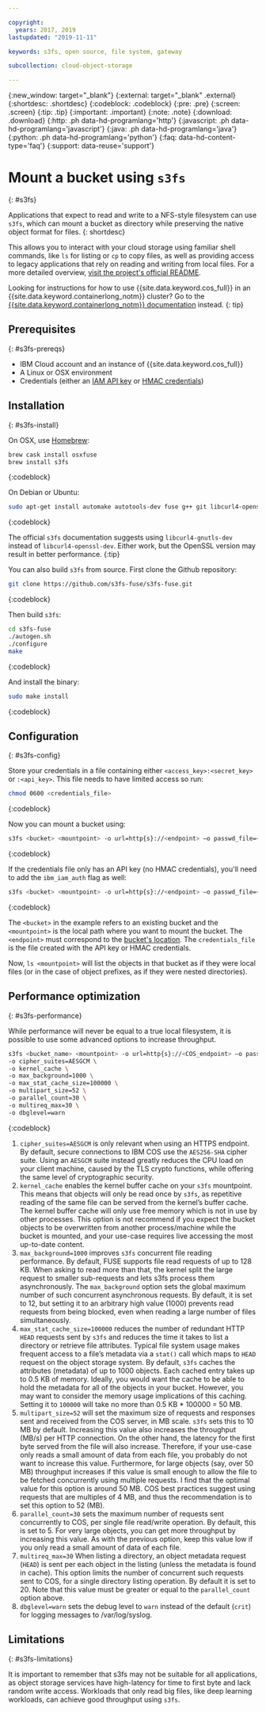 ```yaml
---

copyright:
  years: 2017, 2019
lastupdated: "2019-11-11"

keywords: s3fs, open source, file system, gateway

subcollection: cloud-object-storage

---
```

{:new_window: target="_blank"}
{:external: target="_blank" .external}
{:shortdesc: .shortdesc}
{:codeblock: .codeblock}
{:pre: .pre}
{:screen: .screen}
{:tip: .tip}
{:important: .important}
{:note: .note}
{:download: .download} 
{:http: .ph data-hd-programlang='http'} 
{:javascript: .ph data-hd-programlang='javascript'} 
{:java: .ph data-hd-programlang='java'} 
{:python: .ph data-hd-programlang='python'}
{:faq: data-hd-content-type='faq'}
{:support: data-reuse='support'}

# Mount a bucket using `s3fs`
{: #s3fs}

Applications that expect to read and write to a NFS-style filesystem can use `s3fs`, which can mount a bucket as directory while preserving the native object format for files. 
{: shortdesc}

This allows you to interact with your cloud storage using familiar shell commands, like `ls` for listing or `cp` to copy files, as well as providing access to legacy applications that rely on reading and writing from local files. For a more detailed overview, [visit the project's official README](https://github.com/s3fs-fuse/s3fs-fuse).

Looking for instructions for how to use {{site.data.keyword.cos_full}} in an {{site.data.keyword.containerlong_notm}} cluster? Go to the [{{site.data.keyword.containerlong_notm}} documentation](/docs/containers?topic=containers-object_storage) instead. 
{: tip}

## Prerequisites
{: #s3fs-prereqs}

* IBM Cloud account and an instance of {{site.data.keyword.cos_full}}
* A Linux or OSX environment
* Credentials (either an [IAM API key](/docs/cloud-object-storage/iam?topic=cloud-object-storage-iam-overview) or [HMAC credentials](/docs/cloud-object-storage/hmac?topic=cloud-object-storage-hmac))

## Installation
{: #s3fs-install}

On OSX, use [Homebrew](https://brew.sh/):

```sh
brew cask install osxfuse
brew install s3fs
```
{:codeblock}

On Debian or Ubuntu: 

```sh
sudo apt-get install automake autotools-dev fuse g++ git libcurl4-openssl-dev libfuse-dev libssl-dev libxml2-dev make pkg-config
```
{:codeblock}

The official `s3fs` documentation suggests using `libcurl4-gnutls-dev` instead of `libcurl4-openssl-dev`. Either work, but the OpenSSL version may result in better performance. 
{:tip}

You can also build `s3fs` from source. First clone the Github repository:

```sh
git clone https://github.com/s3fs-fuse/s3fs-fuse.git 
```
{:codeblock}

Then build `s3fs`:

```sh
cd s3fs-fuse
./autogen.sh
./configure
make

```
{:codeblock}

And install the binary:

```sh
sudo make install
```
{:codeblock}

## Configuration
{: #s3fs-config}

Store your credentials in a file containing either `<access_key>:<secret_key>` or `:<api_key>`. This file needs to have limited access so run:

```sh
chmod 0600 <credentials_file> 
```
{:codeblock}

Now you can mount a bucket using:

```sh
s3fs <bucket> <mountpoint> -o url=http{s}://<endpoint> –o passwd_file=<credentials_file>
```
{:codeblock}

If the credentials file only has an API key (no HMAC credentials), you'll need to add the `ibm_iam_auth` flag as well:

```sh
s3fs <bucket> <mountpoint> -o url=http{s}://<endpoint> –o passwd_file=<credentials_file> -o ibm_iam_auth
```
{:codeblock}

The `<bucket>` in the example refers to an existing bucket and the `<mountpoint>` is the local path where you want to mount the bucket. The `<endpoint>` must correspond to the [bucket's location](/docs/cloud-object-storage/basics?topic=cloud-object-storage-endpoints). The `credentials_file` is the file created with the API key or HMAC credentials.

Now, `ls <mountpoint>` will list the objects in that bucket as if they were local files (or in the case of object prefixes, as if they were nested directories).

## Performance optimization
{: #s3fs-performance}

While performance will never be equal to a true local filesystem, it is possible to use some advanced options to increase throughput. 

```sh
s3fs <bucket_name> <mountpoint> -o url=http{s}://<COS_endpoint> –o passwd_file=<credentials_file> \
-o cipher_suites=AESGCM \
-o kernel_cache \
-o max_background=1000 \
-o max_stat_cache_size=100000 \
-o multipart_size=52 \
-o parallel_count=30 \
-o multireq_max=30 \
-o dbglevel=warn
```
{:codeblock}

1. `cipher_suites=AESGCM` is only relevant when using an HTTPS endpoint. By default, secure connections to IBM COS use the `AES256-SHA` cipher suite. Using an `AESGCM` suite instead greatly reduces the CPU load on your client machine, caused by the TLS crypto functions, while offering the same level of cryptographic security.
2. `kernel_cache` enables the kernel buffer cache on your `s3fs` mountpoint. This means that objects will only be read once by `s3fs`, as repetitive reading of the same file can be served from the kernel’s buffer cache. The kernel buffer cache will only use free memory which is not in use by other processes. This option is not recommend if you expect the bucket objects to be overwritten from another process/machine while the bucket is mounted, and your use-case requires live accessing the most up-to-date content. 
3. `max_background=1000` improves `s3fs` concurrent file reading performance. By default, FUSE supports file read requests of up to 128 KB. When asking to read more than that, the kernel split the large request to smaller sub-requests and lets s3fs process them asynchronously. The `max_background` option sets the global maximum number of such concurrent asynchronous requests. By default, it is set to 12, but setting it to an arbitrary high value (1000) prevents read requests from being blocked, even when reading a large number of files simultaneously.
4. `max_stat_cache_size=100000` reduces the number of redundant HTTP `HEAD` requests sent by `s3fs` and reduces the time it takes to list a directory or retrieve file attributes. Typical file system usage makes frequent access to a file’s metadata via a `stat()` call which maps to `HEAD` request on the object storage system. By default, `s3fs` caches the attributes (metadata) of up to 1000 objects. Each cached entry takes up to 0.5 KB of memory. Ideally, you would want the cache to be able to hold the metadata for all of the objects in your bucket. However, you may want to consider the memory usage implications of this caching. Setting it to `100000` will take no more than 0.5 KB * 100000 = 50 MB.
5. `multipart_size=52` will set the maximum size of requests and responses sent and received from the COS server, in MB scale. `s3fs` sets this to 10 MB by default. Increasing this value also increases the throughput (MB/s) per HTTP connection. On the other hand, the latency for the first byte served from the file will also increase. Therefore, if your use-case only reads a small amount of data from each file, you probably do not want to increase this value. Furthermore, for large objects (say, over 50 MB) throughput increases if this value is small enough to allow the file to be fetched concurrently using multiple requests. I find that the optimal value for this option is around 50 MB. COS best practices suggest using requests that are multiples of 4 MB, and thus the recommendation is to set this option to 52 (MB).
6. `parallel_count=30` sets the maximum number of requests sent concurrently to COS, per single file read/write operation. By default, this is set to 5. For very large objects, you can get more throughput by increasing this value. As with the previous option, keep this value low if you only read a small amount of data of each file.
7. `multireq_max=30` When listing a directory, an object metadata request (`HEAD`) is sent per each object in the listing (unless the metadata is found in cache). This option limits the number of concurrent such requests sent to COS, for a single directory listing operation. By default it is set to 20. Note that this value must be greater or equal to the `parallel_count` option above.
8. `dbglevel=warn` sets the debug level to `warn` instead of the default (`crit`) for logging messages to /var/log/syslog.

## Limitations
{: #s3fs-limitations}

It is important to remember that s3fs may not be suitable for all applications, as object storage services have high-latency for time to first byte and lack random write access. Workloads that only read big files, like deep learning workloads, can achieve good throughput using `s3fs`. 
